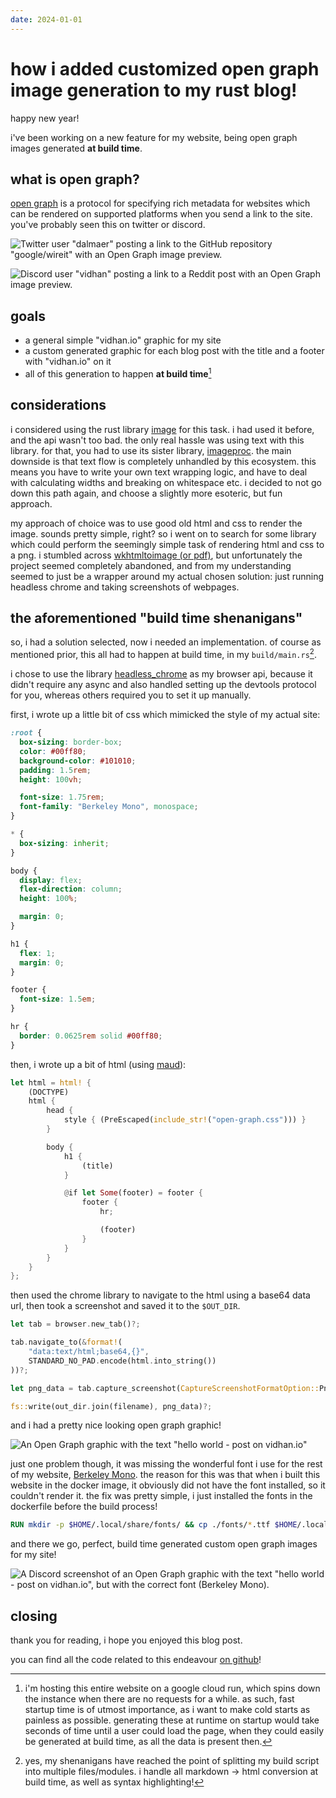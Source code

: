 ```yaml
---
date: 2024-01-01
---
```


# how i added customized open graph image generation to my rust blog!

happy new year!

i've been working on a new feature for my website, being open graph images generated **at build time**.

## what is open graph?

[open graph](https://ogp.me) is a protocol for specifying rich metadata for websites which can be rendered on supported platforms when you send a link to the site. you've probably seen this on twitter or discord.

![Twitter user "dalmaer" posting a link to the GitHub repository "google/wireit" with an Open Graph image preview.](/assets/twitter-example-og.png)

![Discord user "vidhan" posting a link to a Reddit post with an Open Graph image preview.](/assets/discord-example-og.png)

## goals

- a general simple "vidhan.io" graphic for my site
- a custom generated graphic for each blog post with the title and a footer with "vidhan.io" on it
- all of this generation to happen **at build time**[^1]

## considerations

i considered using the rust library [image](https://github.com/image-rs/image) for this task. i had used it before, and the api wasn't too bad. the only real hassle was using text with this library. for that, you had to use its sister library, [imageproc](https://github.com/image-rs/imageproc). the main downside is that text flow is completely unhandled by this ecosystem. this means you have to write your own text wrapping logic, and have to deal with calculating widths and breaking on whitespace etc. i decided to not go down this path again, and choose a slightly more esoteric, but fun approach.

my approach of choice was to use good old html and css to render the image. sounds pretty simple, right? so i went on to search for some library which could perform the seemingly simple task of rendering html and css to a png. i stumbled across [wkhtmltoimage (or pdf)](https://wkhtmltopdf.org), but unfortunately the project seemed completely abandoned, and from my understanding seemed to just be a wrapper around my actual chosen solution: just running headless chrome and taking screenshots of webpages.

## the aforementioned "build time shenanigans"

so, i had a solution selected, now i needed an implementation. of course as mentioned prior, this all had to happen at build time, in my `build/main.rs`[^2].

i chose to use the library [headless_chrome](https://github.com/rust-headless-chrome/rust-headless-chrome) as my browser api, because it didn't require any async and also handled setting up the devtools protocol for you, whereas others required you to set it up manually.

first, i wrote up a little bit of css which mimicked the style of my actual site:

```css
:root {
  box-sizing: border-box;
  color: #00ff80;
  background-color: #101010;
  padding: 1.5rem;
  height: 100vh;

  font-size: 1.75rem;
  font-family: "Berkeley Mono", monospace;
}

* {
  box-sizing: inherit;
}

body {
  display: flex;
  flex-direction: column;
  height: 100%;

  margin: 0;
}

h1 {
  flex: 1;
  margin: 0;
}

footer {
  font-size: 1.5em;
}

hr {
  border: 0.0625rem solid #00ff80;
}
```

then, i wrote up a bit of html (using [maud](https://github.com/lambda-fairy/maud)):

```rust
let html = html! {
    (DOCTYPE)
    html {
        head {
            style { (PreEscaped(include_str!("open-graph.css"))) }
        }

        body {
            h1 {
                (title)
            }

            @if let Some(footer) = footer {
                footer {
                    hr;

                    (footer)
                }
            }
        }
    }
};
```

then used the chrome library to navigate to the html using a base64 data url, then took a screenshot and saved it to the `$OUT_DIR`.

```rust
let tab = browser.new_tab()?;

tab.navigate_to(&format!(
    "data:text/html;base64,{}",
    STANDARD_NO_PAD.encode(html.into_string())
))?;

let png_data = tab.capture_screenshot(CaptureScreenshotFormatOption::Png, None, None, true)?;

fs::write(out_dir.join(filename), png_data)?;
```

and i had a pretty nice looking open graph graphic!

![An Open Graph graphic with the text "hello world - post on vidhan.io"](/assets/wrong-font-og.png)

just one problem though, it was missing the wonderful font i use for the rest of my website, [Berkeley Mono](https://berkeleygraphics.com/typefaces/berkeley-mono/). the reason for this was that when i built this website in the docker image, it obviously did not have the font installed, so it couldn't render it. the fix was pretty simple, i just installed the fonts in the dockerfile before the build process!

```dockerfile
RUN mkdir -p $HOME/.local/share/fonts/ && cp ./fonts/*.ttf $HOME/.local/share/fonts/
```

and there we go, perfect, build time generated custom open graph images for my site!

![A Discord screenshot of an Open Graph graphic with the text "hello world - post on vidhan.io", but with the correct font (Berkeley Mono).](/assets/discord-og.png)

## closing

thank you for reading, i hope you enjoyed this blog post.

you can find all the code related to this endeavour [on github](https://github.com/vidhanio/site/tree/main/build/open_graph.rs)!

[^1]: i'm hosting this entire website on a google cloud run, which spins down the instance when there are no requests for a while. as such, fast startup time is of utmost importance, as i want to make cold starts as painless as possible. generating these at runtime on startup would take seconds of time until a user could load the page, when they could easily be generated at build time, as all the data is present then.

[^2]: yes, my shenanigans have reached the point of splitting my build script into multiple files/modules. i handle all markdown -> html conversion at build time, as well as syntax highlighting!
